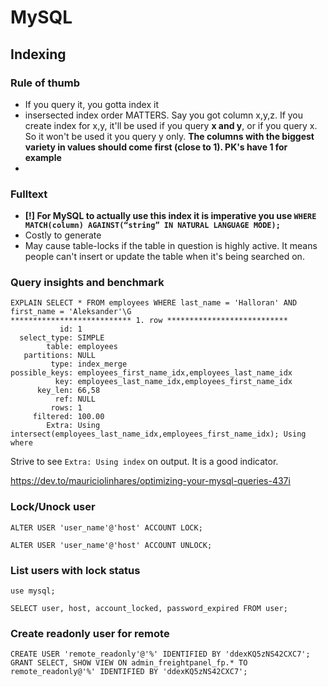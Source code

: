 # MySQL

## Indexing

### Rule of thumb
- If you query it, you gotta index it
- insersected index order MATTERS. Say you got column x,y,z. If you create index for x,y, it'll be used if you query **x and y**, or if you query x. So it won't be used it you query y only. **The columns with the biggest variety in values should come first (close to 1). PK's have 1 for example**
- 

### Fulltext
- **[!] For MySQL to actually use this index it is imperative you use `WHERE MATCH(column) AGAINST(“string” IN NATURAL LANGUAGE MODE);`**
- Costly to generate
- May cause table-locks if the table in question is highly active. It means people can't insert or update the table when it's being searched on.


### Query insights and benchmark

```
EXPLAIN SELECT * FROM employees WHERE last_name = 'Halloran' AND first_name = 'Aleksander'\G
*************************** 1. row ***************************
           id: 1
  select_type: SIMPLE
        table: employees
   partitions: NULL
         type: index_merge
possible_keys: employees_first_name_idx,employees_last_name_idx
          key: employees_last_name_idx,employees_first_name_idx
      key_len: 66,58
          ref: NULL
         rows: 1
     filtered: 100.00
        Extra: Using intersect(employees_last_name_idx,employees_first_name_idx); Using where
```

Strive to see `Extra: Using index` on output. It is  a good indicator.

https://dev.to/mauriciolinhares/optimizing-your-mysql-queries-437i

### Lock/Unock user

```
ALTER USER 'user_name'@'host' ACCOUNT LOCK;
```

```
ALTER USER 'user_name'@'host' ACCOUNT UNLOCK;
```

### List users with lock status

``` use mysql;  ```

 ```
 SELECT user, host, account_locked, password_expired FROM user;
 ```

### Create readonly user for remote
```
CREATE USER 'remote_readonly'@'%' IDENTIFIED BY 'ddexKQ5zNS42CXC7';
GRANT SELECT, SHOW VIEW ON admin_freightpanel_fp.* TO remote_readonly@'%' IDENTIFIED BY 'ddexKQ5zNS42CXC7';
```
